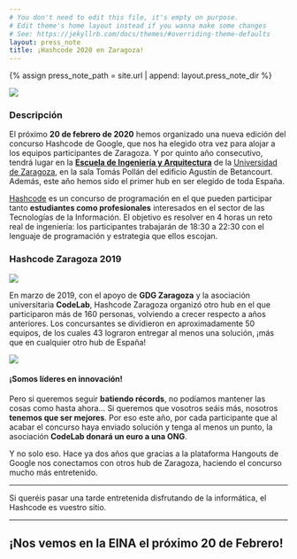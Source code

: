 ```yaml
---
# You don't need to edit this file, it's empty on purpose.
# Edit theme's home layout instead if you wanna make some changes
# See: https://jekyllrb.com/docs/themes/#overriding-theme-defaults
layout: press_note
title: ¡Hashcode 2020 en Zaragoza!
---
```


{% assign press_note_path = site.url | append: layout.press_note_dir %}

<div class="row"><div class="col-md-offset-3 col-md-6 img_container_center">
<img src="{{press_note_path}}/inicio_2020/hashcodezgz_19.jpg" class="press_note_img"/>
</div></div>

### Descripción

El próximo **20 de febrero de 2020** hemos organizado una nueva edición del concurso Hashcode de Google, que nos ha elegido otra vez para alojar a los equipos participantes de Zaragoza. Y por quinto año consecutivo, tendrá lugar en la **[Escuela de Ingeniería y Arquitectura](https://eina.unizar.es/)** de la [Universidad de Zaragoza](https://unizar.es), en la sala Tomás Pollán del edificio Agustín de Betancourt. Además, este año hemos sido el primer hub en ser elegido de toda España.

[Hashcode](https://goo.gl/hashcode) es un concurso de programación en el que pueden participar tanto **estudiantes como profesionales** interesados en el sector de las Tecnologías de la Información. El objetivo es resolver en 4 horas un reto real de ingeniería: los participantes trabajarán de 18:30 a 22:30 con el lenguaje de programación y estrategia que ellos escojan.

### Hashcode Zaragoza 2019

<div class="row"><div class="col-md-offset-2 col-md-8 img_container_center">
<img src="{{press_note_path}}/inicio_2020/statshashcode19_teams.png" class="press_note_img"/>
</div></div>

En marzo de 2019, con el apoyo de **GDG Zaragoza** y la asociación universitaria **CodeLab**, Hashcode Zaragoza organizó otro hub en el que participaron más de 160 personas, volviendo a crecer respecto a años anteriores. Los concursantes se dividieron en aproximadamente 50 equipos, de los cuales 43 lograron entregar al menos una solución, ¡más que en cualquier otro hub de España!

<div class="row"><div class="col-md-offset-2 col-md-8  img_container_center">
<img src="{{press_note_path}}/inicio_2020/statshashcode19_teamsCom.png" class="press_note_img"/>
</div></div>

#### ¡Somos líderes en innovación!
Pero si queremos seguir **batiendo récords**, no podíamos mantener las cosas como hasta ahora… Si queremos que vosotros seáis más, nosotros **tenemos que ser mejores**. Por eso este año, por cada participante que al acabar el concurso haya enviado solución y tenga al menos un punto, la asociación **CodeLab donará un euro a una ONG**.

Y no solo eso. Hace ya dos años que gracias a la plataforma Hangouts de Google nos conectamos con otros hub de Zaragoza, haciendo el concurso mucho más entretenido. 

---
Si queréis pasar una tarde entretenida disfrutando de la informática, el Hashcode es vuestro sitio.

---


<h2 class="big_text"> ¡Nos vemos en la EINA el próximo 20 de Febrero! </h2>